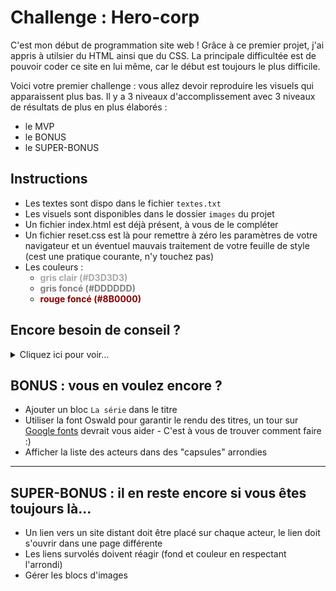 # Challenge : Hero-corp

C'est mon début de programmation site web ! Grâce à ce premier projet, j'ai appris à utilsier du HTML ainsi que du CSS. 
La principale difficultée est de pouvoir coder ce site en lui même, car le début est toujours le plus difficile. 

Voici votre premier challenge : vous allez devoir reproduire les visuels qui apparaissent plus bas. Il y a 3 niveaux d'accomplissement avec 3 niveaux de résultats de plus en plus élaborés :
- le MVP
- le BONUS
- le SUPER-BONUS

## Instructions

- Les textes sont dispo dans le fichier `textes.txt`
- Les visuels sont disponibles dans le dossier `images` du projet
- Un fichier index.html est déjà présent, à vous de le compléter
- Un fichier reset.css est là pour remettre à zéro les paramètres de votre navigateur et un éventuel mauvais traitement de votre feuille de style (cest une pratique courante, n'y touchez pas)
- Les couleurs :
    - <span style="color: darkgrey">**gris clair (#D3D3D3)**</span>
    - <span style="color: grey">**gris foncé (#DDDDDD)**</span>
    - <span style="color: darkred">**rouge foncé (#8B0000)**</span>

## Encore besoin de conseil ?
<details>
  <summary>Cliquez ici pour voir...</summary>
  
  ## Organisez-vous et ne partez pas tête baissée dans le code !!
  1. Découpez le visuel en grandes parties : chaque partie appartiendra à une balise parent, qui contiendra des balises enfants
  2. Utilisez des balises pertinentes, et n'oubliez pas que tout cela joue sur le référencement de votre site
  3. Vous allez devoir chercher comment appliquer certains styles (centrer du texte, centrer une image...) : faites des recherches sur internet.
  4. Amusez-vous...
</details>

## BONUS : vous en voulez encore ?

- Ajouter un bloc `La série` dans le titre
- Utiliser la font Oswald pour garantir le rendu des titres, un tour sur [Google fonts](https://fonts.google.com/) devrait vous aider - C'est à vous de trouver comment faire :)
- Afficher la liste des acteurs dans des "capsules" arrondies

***
## SUPER-BONUS : il en reste encore si vous êtes toujours là...
- Un lien vers un site distant doit être placé sur chaque acteur, le lien doit s'ouvrir dans une page différente 
- Les liens survolés doivent réagir (fond et couleur en respectant l'arrondi)
- Gérer les blocs d'images 


